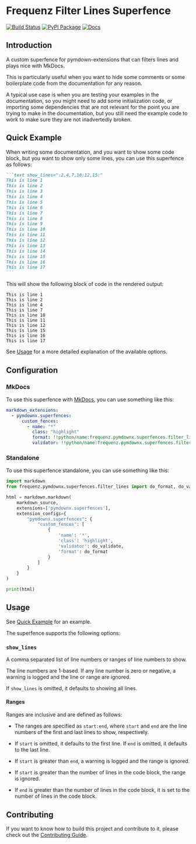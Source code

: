 # Frequenz Filter Lines Superfence

[![Build Status](https://github.com/frequenz-floss/frequenz-pymdownx-superfences-filter-lines-python/actions/workflows/ci.yaml/badge.svg)](https://github.com/frequenz-floss/frequenz-pymdownx-superfences-filter-lines-python/actions/workflows/ci.yaml)
[![PyPI Package](https://img.shields.io/pypi/v/frequenz-pymdownx-superfences-filter-lines)](https://pypi.org/project/frequenz-pymdownx-superfences-filter-lines/)
[![Docs](https://img.shields.io/badge/docs-latest-informational)](https://frequenz-floss.github.io/frequenz-pymdownx-superfences-filter-lines-python/)

## Introduction

A custom superfence for pymdown-extensions that can filters lines and plays
nice with MkDocs.

This is particularly useful when you want to hide some comments or some
boilerplate code from the documentation for any reason.

A typical use case is when you are testing your examples in the documentation,
so you might need to add some initialization code, or importing some dependencies
that are not relevant for the point you are trying to make in the
documentation, but you still need the example code to work to make sure they are
not inadvertedly broken.

## Quick Example

When writing some documentation, and you want to show some code block, but
you want to show only some lines, you can use this superfence as follows:

~~~markdown
```text show_lines=":2,4,7,10:12,15:"
This is line 1
This is line 2
This is line 3
This is line 4
This is line 5
This is line 6
This is line 7
This is line 8
This is line 9
This is line 10
This is line 11
This is line 12
This is line 13
This is line 14
This is line 15
This is line 16
This is line 17
```
~~~

This will show the following block of code in the rendered output:

```text
This is line 1
This is line 2
This is line 4
This is line 7
This is line 10
This is line 11
This is line 12
This is line 15
This is line 16
This is line 17
```

See [Usage](#usage) for a more detailed explanation of the available options.

## Configuration

### MkDocs

To use this superfence with [MkDocs](https://www.mkdocs.org/), you can use
something like this:

```yaml
markdown_extensions:
  - pymdownx.superfences:
      custom_fences:
        - name: "*"
          class: "highlight"
          format: !!python/name:frequenz.pymdownx.superfences.filter_lines.do_format
          validator: !!python/name:frequenz.pymdownx.superfences.filter_lines.do_validate
```

### Standalone

To use this superfence standalone, you can use something like this:

```python
import markdown
from frequenz.pymdownx.superfences.filter_lines import do_format, do_validate

html = markdown.markdown(
    markdown_source,
    extensions=['pymdownx.superfences'],
    extension_configs={
        "pymdownx.superfences": {
            "custom_fences": [
                {
                    'name': '*',
                    'class': 'highlight',
                    'validator': do_validate,
                    'format': do_format
                }
            ]
        }
    }
)

print(html)
```

## Usage

See [Quick Example](#quick-example) for an example.

The superfence supports the following options:

### `show_lines`

A comma separated list of line numbers or ranges of line numbers to show.

The line numbers are 1-based. If any line number is zero or negative, a warning
is logged and the line or range are ignored.

If `show_lines` is omitted, it defaults to showing all lines.

#### Ranges

Ranges are inclusive and are defined as follows:

* The ranges are specified as `start:end`, where `start` and `end` are the line
  numbers of the first and last lines to show, respectively.

* If `start` is omitted, it defaults to the first line. If `end` is omitted, it
  defaults to the last line.

* If `start` is greater than `end`, a warning is logged and the range is
  ignored.

* If `start` is greater than the number of lines in the code block, the range
  is ignored.

* If `end` is greater than the number of lines in the code block, it is set to
  the number of lines in the code block.

## Contributing

If you want to know how to build this project and contribute to it, please
check out the [Contributing Guide](CONTRIBUTING.md).
